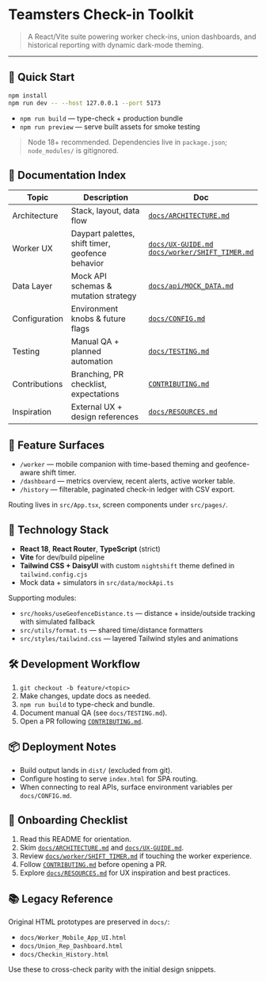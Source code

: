 # Teamsters Check-in Toolkit

> A React/Vite suite powering worker check-ins, union dashboards, and historical reporting with dynamic dark-mode theming.

---

## 🚀 Quick Start

```bash
npm install
npm run dev -- --host 127.0.0.1 --port 5173
```

- `npm run build` — type-check + production bundle
- `npm run preview` — serve built assets for smoke testing

> Node 18+ recommended. Dependencies live in `package.json`; `node_modules/` is gitignored.

## 🧭 Documentation Index

| Topic | Description | Doc |
|-------|-------------|-----|
| Architecture | Stack, layout, data flow | [`docs/ARCHITECTURE.md`](docs/ARCHITECTURE.md) |
| Worker UX | Daypart palettes, shift timer, geofence behavior | [`docs/UX-GUIDE.md`](docs/UX-GUIDE.md)<br>[`docs/worker/SHIFT_TIMER.md`](docs/worker/SHIFT_TIMER.md) |
| Data Layer | Mock API schemas & mutation strategy | [`docs/api/MOCK_DATA.md`](docs/api/MOCK_DATA.md) |
| Configuration | Environment knobs & future flags | [`docs/CONFIG.md`](docs/CONFIG.md) |
| Testing | Manual QA + planned automation | [`docs/TESTING.md`](docs/TESTING.md) |
| Contributions | Branching, PR checklist, expectations | [`CONTRIBUTING.md`](CONTRIBUTING.md) |
| Inspiration | External UX + design references | [`docs/RESOURCES.md`](docs/RESOURCES.md) |

## 🧩 Feature Surfaces

- `/worker` — mobile companion with time-based theming and geofence-aware shift timer.
- `/dashboard` — metrics overview, recent alerts, active worker table.
- `/history` — filterable, paginated check-in ledger with CSV export.

Routing lives in `src/App.tsx`, screen components under `src/pages/`.

## 🧱 Technology Stack

- **React 18**, **React Router**, **TypeScript** (strict)
- **Vite** for dev/build pipeline
- **Tailwind CSS + DaisyUI** with custom `nightshift` theme defined in `tailwind.config.cjs`
- Mock data + simulators in `src/data/mockApi.ts`

Supporting modules:
- `src/hooks/useGeofenceDistance.ts` — distance + inside/outside tracking with simulated fallback
- `src/utils/format.ts` — shared time/distance formatters
- `src/styles/tailwind.css` — layered Tailwind styles and animations

## 🛠 Development Workflow

1. `git checkout -b feature/<topic>`
2. Make changes, update docs as needed.
3. `npm run build` to type-check and bundle.
4. Document manual QA (see `docs/TESTING.md`).
5. Open a PR following [`CONTRIBUTING.md`](CONTRIBUTING.md).

## 📦 Deployment Notes

- Build output lands in `dist/` (excluded from git).
- Configure hosting to serve `index.html` for SPA routing.
- When connecting to real APIs, surface environment variables per `docs/CONFIG.md`.

## 🧠 Onboarding Checklist

1. Read this README for orientation.
2. Skim [`docs/ARCHITECTURE.md`](docs/ARCHITECTURE.md) and [`docs/UX-GUIDE.md`](docs/UX-GUIDE.md).
3. Review [`docs/worker/SHIFT_TIMER.md`](docs/worker/SHIFT_TIMER.md) if touching the worker experience.
4. Follow [`CONTRIBUTING.md`](CONTRIBUTING.md) before opening a PR.
5. Explore [`docs/RESOURCES.md`](docs/RESOURCES.md) for UX inspiration and best practices.

## 📚 Legacy Reference

Original HTML prototypes are preserved in `docs/`:

- `docs/Worker_Mobile_App_UI.html`
- `docs/Union_Rep_Dashboard.html`
- `docs/Checkin_History.html`

Use these to cross-check parity with the initial design snippets.
